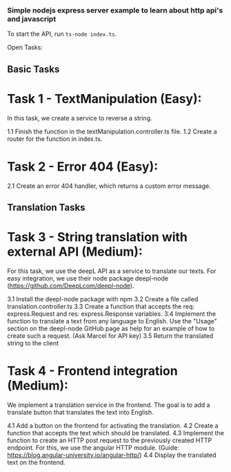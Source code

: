 ### Simple nodejs express server example to learn about http api's and javascript

To start the API, run `ts-node index.ts`.

Open Tasks:

## Basic Tasks

# Task 1 - TextManipulation (Easy):

In this task, we create a service to reverse a string.

1.1 Finish the function in the textManipulation.controller.ts file.
1.2 Create a router for the function in index.ts.

# Task 2 - Error 404 (Easy):

2.1 Create an error 404 handler, which returns a custom error message.

## Translation Tasks

# Task 3 - String translation with external API (Medium):

For this task, we use the deepL API as a service to translate our texts. For easy integration, we use their node package deepl-node (https://github.com/DeepLcom/deepl-node).

3.1 Install the deepl-node package with npm
3.2 Create a file called translation.controller.ts
3.3 Create a function that accepts the req: express.Request and res: express.Response variables.
3.4 Implement the function to translate a text from any language to English. Use the "Usage" section on the deepl-node GitHub page as help for an example of how to create such a request.
(Ask Marcel for API key)
3.5 Return the translated string to the client

# Task 4 - Frontend integration (Medium):

We implement a translation service in the frontend. The goal is to add a translate button that translates the text into English.

4.1 Add a button on the frontend for activating the translation.
4.2 Create a function that accepts the text which should be translated.
4.3 Implement the function to create an HTTP post request to the previously created HTTP endpoint. For this, we use the angular HTTP module. (Guide: https://blog.angular-university.io/angular-http/)
4.4 Display the translated text on the frontend.
